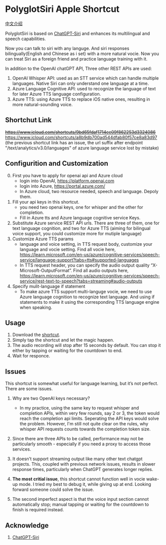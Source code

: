 # PolyglotSiri Apple Shortcut

[中文介绍](https://github.com/Munntein/PolyglotSiri-Apple-Shortcut/blob/main/Readme-zh.md)

PolyglotSiri is based on [ChatGPT-Siri](https://github.com/Yue-Yang/ChatGPT-Siri) and enhances its multilingual and speech capabilities.

Now you can talk to siri with any languge. And siri responses  bilingually(English and Chinese as i set) with a more natural vocie. Now you can treat Siri as a foreign friend and practice language training with it.

In addition to the OpenAI chatGPT API, Three other REST APIs are used:

1. OpenAI Whisper API: used as an STT service which can handle multiple languages. Native Siri can only understand one language at a time.
2. Azure Language Cognitive API: used to recognize the language of text for later Azure TTS language configuration.
3. Azure TTS: using Azure TTS to replace iOS native ones, resulting in more natural-sounding voice.



## Shortchut Link

~~https://www.icloud.com/shortcuts/9bd65fdaf1714ce09f862253d3324086~~
https://www.icloud.com/shortcuts/a8b9db700ad544dfab80f57ce8a83d97
<br>
(the previous shortcut link has an issue, the url suffix after endpoint "/text/analytics/v3.0/languages" of azure language service lost by mistake)



## Configurition and Customization

0. First you have to apply for openai api and Azure cloud
   - login into OpenAI, https://platform.openai.com
   - login into Azure, https://portal.azure.com/
   - In Azure cloud, two resource needed, speech and language. Depoly them.
1. Fill your api keys in this shortcut.
   - you need two openai keys, one for whisper and the other for completion.
   - Fill in Azure tts and Azure language cognitive service Keys.
2. Substitute Azure service REST API urls. There are three of them, one for text language cognition, and  two for Azure TTS (aiming for bilingual voice support, you could customize more for mutiple language)
3. Customize Azure TTS params
   - language and voice setting,  in TTS request body,  customize your language and vocie setting. Find all vocie here, https://learn.microsoft.com/en-us/azure/cognitive-services/speech-service/language-support?tabs=tts#supported-languages
   - In TTS request header, you can specify the audio output quality “X-Microsoft-OutputFormat”. Find all audio outputs here, https://learn.microsoft.com/en-us/azure/cognitive-services/speech-service/rest-text-to-speech?tabs=streaming#audio-outputs
4. Specify mulit-language if statement
   - To make azure TTS support multi-languge vocie, we need to use Azure language cognition to recognize text language. And using if statements to make it using the corresponding TTS language engine when speaking. 



## Usage

1. Download the [shortcut](https://www.icloud.com/shortcuts/a8b9db700ad544dfab80f57ce8a83d97).
2. Simply tap the shortcut and let the magic happen.
3. The audio recording will stop after 15 seconds by default. You can stop it either by tapping or waiting for the countdown to end.
4. Wait for responce.



## Issues

This shortcut is somewhat useful for language learning, but it’s not perfect. There are some issues.

1. Why are two OpenAI keys necessary?

   - In my practice, using the same key to request whisper and completion APIs, within very few rounds, say 2 or 3, the token would reach the completion api limits. Seperating the API keys would solve the problem. However, I'm still not quite clear on the rules, why whisper API requests counts towards the completion token size. 

2. Since there are three APIs to be called, performance may not be particularly smooth - especially if you need a proxy to access those services.

3. It doesn’t support streaming output like many other text chatgpt projects. This, coupled with previous network issues, results in slower response times, particularly when ChatGPT generates longer replies.

4. **The most critial issue**, this shortcut cannot function well in vocie wake-up mode. I tried my best to debug it, while giving up at end. Looking forward someone could solve the issue.

5. The second imperfect aspect is that the voice input section cannot automatically stop; manual tapping or waiting for the countdown to finish is required instead.

   

   

## Acknowledge

1. [ChatGPT-Siri](https://github.com/Yue-Yang/ChatGPT-Siri) 


